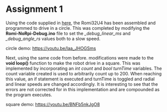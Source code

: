 # Assignment 1

Using the code supplied in [here](https://github.com/venki666/CpE476_demos/tree/master/Arduino/Romi-NoRpi-Debug), the Romi32U4 has been assembled and programmed to drive in a circle. This was completed by modifying the **Romi-NoRpi-Debug.ino** file to set the *_debug_linear_ms* and *_debug_angle_rs* values both to a slow speed.

circle demo: https://youtu.be/laa_JHOGSms




Next, using the same code from before. modifications were made to the **void loop()** function to make the robot drive in a square. This was implemented by incorporating an *int count* and *bool turnTime* variables. The count variable created is used to arbitrarily count up to 200. When reaching this value, an if statement is executed and turnTime is toggled and radial and linear speeds are changed accordingly. It is interesting to see that the errors are not corrected for in this implementation and are compounded as the program executes.

square demo: https://youtu.be/BNFb5nkJgO8